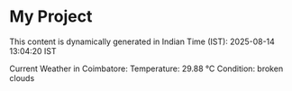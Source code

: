 # My Project

This content is dynamically generated in Indian Time (IST): 2025-08-14 13:04:20 IST


Current Weather in Coimbatore:
Temperature: 29.88 °C
Condition: broken clouds
